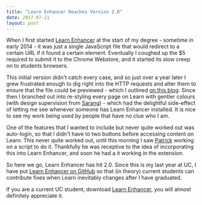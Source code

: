 ```yaml
---
title: "Learn Enhancer Reaches Version 2.0"
date: 2017-07-21
layout: post
---
```


When I first started [Learn Enhancer](https://chrome.google.com/webstore/detail/learn-enhancer/dnllhgllbbihefjdpamldjnlpllogkcf) at the start of my degree - sometime in early 2014 - it was just a single JavaScript file that would redirect to a certain URL if it found a certain element. Eventually I coughed up the $5 required to submit it to the Chrome Webstore, and it started its slow creep on to students browsers.

This initial version didn't catch every case, and so just over a year later I grew frustrated enough to dig right into the HTTP requests and alter them to ensure that the file could be previewed - which I outlined [on this blog](https://javanut.net/2015/06/08/learn-enhancer-16/). Since then I branched out into re-styling every page on Learn with gentler colours (with design supervision from [Sarang](https://sarang.love)) - which had the delightful side-effect of letting me see whenever someone has Learn Enhancer installed. It is nice to see my work being used by people that have no clue who I am.

One of the features that I wanted to include but never quite worked out was auto-login, so that I didn't have to two buttons before accessing content on Learn. This never quite worked out, until this morning I saw [Patrick](https://github.com/agronauts) working on a script to do it. Thankfully he was receptive to the idea of incorporating this into Learn Enhancer, and soon he had a it working in the extension.

So here we go, Learn Enhancer has hit 2.0. Since this is my last year at UC, I have put [Learn Enhancer on GitHub](https://github.com/willhbr/learn-enhancer) so that (in theory) current students can contribute fixes when Learn inevitably changes after I have graduated.

If you are a current UC student, download [Learn Enhancer](https://chrome.google.com/webstore/detail/learn-enhancer/dnllhgllbbihefjdpamldjnlpllogkcf), you will almost definitely appreciate it.
